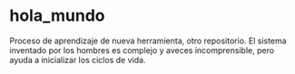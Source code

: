 # hola_mundo
Proceso de aprendizaje de nueva herramienta, otro repositorio.
El sistema inventado por los hombres es complejo y aveces incomprensible, pero ayuda a inicializar los ciclos de vida.
